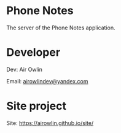 # Phone Notes
The server of the Phone Notes application.


# Developer
Dev: Air Owlin

Email: airowlindev@yandex.com


# Site project
Site: https://airowlin.github.io/site/
